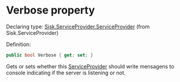 <!--

Copyrights 2023 Sisk Framework - CypherPotato
Published under MIT license

!!! DO NOT EDIT THIS FILE !!!
This file was generated by a tool in the Sisk package. To edit the information in this documentation,
edit the XML documentation present in the Sisk source code.

-->


# Verbose property

Declaring type: [Sisk.ServiceProvider.ServiceProvider](/read?q=/contents/spec/Sisk.ServiceProvider.ServiceProvider.md) (from Sisk.ServiceProvider)


Definition:

```cs
public bool Verbose { get; set; }
```

Gets or sets whether this <a href="/read?q=/contents/spec/Sisk.ServiceProvider.ServiceProvider.md">ServiceProvider</a> should write mensagens to console indicating if the server is listening or not.

